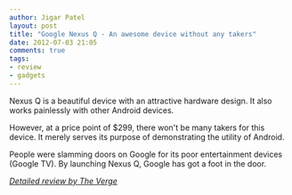 ```yaml
---
author: Jigar Patel
layout: post
title: "Google Nexus Q - An awesome device without any takers"
date: 2012-07-03 21:05
comments: true
tags:
- review
- gadgets
---
```


Nexus Q is a beautiful device with an attractive hardware design. It
also works painlessly with other Android devices.

However, at a price point of $299, there won't be many takers for this
device. It merely serves its purpose of demonstrating the utility of
Android. 

People were slamming doors on Google for its poor entertainment devices
(Google TV). By launching Nexus Q, Google has got a foot in the door.

*[Detailed review by The Verge](http://www.theverge.com/2012/6/29/3125551/google-nexus-q-review)*

